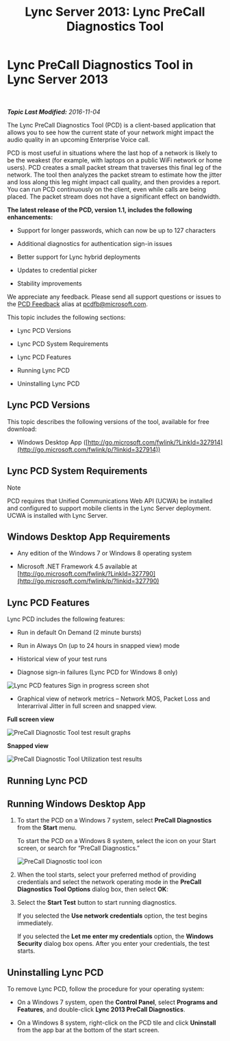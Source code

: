 ﻿---
title: 'Lync Server 2013: Lync PreCall Diagnostics Tool'
TOCTitle: Lync PreCall Diagnostics Tool
ms:assetid: 0ff291ec-cfb4-43eb-b5d6-a7a325681e3f
ms:mtpsurl: https://technet.microsoft.com/en-us/library/Dn451255(v=OCS.15)
ms:contentKeyID: 56708404
ms.date: 11/04/2016
mtps_version: v=OCS.15
---

<div data-xmlns="http://www.w3.org/1999/xhtml">

<div class="topic" data-xmlns="http://www.w3.org/1999/xhtml" data-msxsl="urn:schemas-microsoft-com:xslt" data-cs="http://msdn.microsoft.com/en-us/">

<div data-asp="http://msdn2.microsoft.com/asp">

# Lync PreCall Diagnostics Tool in Lync Server 2013

</div>

<div id="mainSection">

<div id="mainBody">

<span> </span>

_**Topic Last Modified:** 2016-11-04_

The Lync PreCall Diagnostics Tool (PCD) is a client-based application that allows you to see how the current state of your network might impact the audio quality in an upcoming Enterprise Voice call.

PCD is most useful in situations where the last hop of a network is likely to be the weakest (for example, with laptops on a public WiFi network or home users). PCD creates a small packet stream that traverses this final leg of the network. The tool then analyzes the packet stream to estimate how the jitter and loss along this leg might impact call quality, and then provides a report. You can run PCD continuously on the client, even while calls are being placed. The packet stream does not have a significant effect on bandwidth.

**The latest release of the PCD, version 1.1, includes the following enhancements:**

  - Support for longer passwords, which can now be up to 127 characters

  - Additional diagnostics for authentication sign-in issues

  - Better support for Lync hybrid deployments

  - Updates to credential picker

  - Stability improvements

We appreciate any feedback. Please send all support questions or issues to the [PCD Feedback](mailto:pcdfb@microsoft.com) alias at <pcdfb@microsoft.com>.

This topic includes the following sections:

  - Lync PCD Versions

  - Lync PCD System Requirements

  - Lync PCD Features

  - Running Lync PCD

  - Uninstalling Lync PCD

<span id="Version"></span>

<div>

## Lync PCD Versions

This topic describes the following versions of the tool, available for free download:

  - Windows Desktop App ([http://go.microsoft.com/fwlink/?LinkId=327914](http://go.microsoft.com/fwlink/p/?linkid=327914))

</div>

<span id="Requirements"></span>

<div>

## Lync PCD System Requirements

<div class="alert">


> [!NOTE]
> PCD requires that Unified Communications Web API (UCWA) be installed and configured to support mobile clients in the Lync Server deployment. UCWA is installed with Lync Server.



</div>

<div>

## Windows Desktop App Requirements

  - Any edition of the Windows 7 or Windows 8 operating system

  - Microsoft .NET Framework 4.5 available at [http://go.microsoft.com/fwlink/?LinkId=327790](http://go.microsoft.com/fwlink/p/?linkid=327790)

</div>

</div>

<span id="features"></span>

<div>

## Lync PCD Features

Lync PCD includes the following features:

  - Run in default On Demand (2 minute bursts)

  - Run in Always On (up to 24 hours in snapped view) mode

  - Historical view of your test runs

  - Diagnose sign-in failures (Lync PCD for Windows 8 only)

![Lync PCD features Sign in progress screen shot](images/Dn451255.7e0eb891-1481-47ae-8d63-164468f69c96(OCS.15).png "Lync PCD features Sign in progress screen shot")

  - Graphical view of network metrics – Network MOS, Packet Loss and Interarrival Jitter in full screen and snapped view.

**Full screen view**

![PreCall Diagnostic Tool test result graphs](images/Dn451255.5d01fd94-9e59-4823-96c7-7a1c83dd7d31(OCS.15).png "PreCall Diagnostic Tool test result graphs")

**Snapped view**

![PreCall Diagnostic Tool Utilization test results](images/Dn451255.30501ba7-22d1-4db1-9297-56cf7dc6721c(OCS.15).png "PreCall Diagnostic Tool Utilization test results")

</div>

<span id="running"></span>

<div>

## Running Lync PCD

<div>

## Running Windows Desktop App

1.  To start the PCD on a Windows 7 system, select **PreCall Diagnostics** from the **Start** menu.
    
    To start the PCD on a Windows 8 system, select the icon on your Start screen, or search for “PreCall Diagnostics.”
    
    ![PreCall Diagnostic tool icon](images/Dn451255.c9800fde-54f6-4efe-bb35-1a38064ec380(OCS.15).png "PreCall Diagnostic tool icon")

2.  When the tool starts, select your preferred method of providing credentials and select the network operating mode in the **PreCall Diagnostics Tool Options** dialog box, then select **OK**:

3.  Select the **Start Test** button to start running diagnostics.
    
    If you selected the **Use network credentials** option, the test begins immediately.
    
    If you selected the **Let me enter my credentials** option, the **Windows Security** dialog box opens. After you enter your credentials, the test starts.

</div>

</div>

<span id="uninstall"></span>

<div>

## Uninstalling Lync PCD

To remove Lync PCD, follow the procedure for your operating system:

  - On a Windows 7 system, open the **Control Panel**, select **Programs and Features**, and double-click **Lync 2013 PreCall Diagnostics**.

  - On a Windows 8 system, right-click on the PCD tile and click **Uninstall** from the app bar at the bottom of the start screen.

</div>

</div>

<span> </span>

</div>

</div>

</div>

